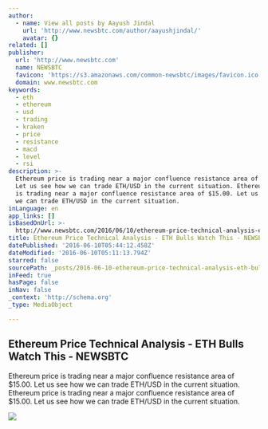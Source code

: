 ```yaml
---
author:
  - name: View all posts by Aayush Jindal
    url: 'http://www.newsbtc.com/author/aayushjindal/'
    avatar: {}
related: []
publisher:
  url: 'http://www.newsbtc.com'
  name: NEWSBTC
  favicon: 'https://s3.amazonaws.com/common-newsbtc/images/favicon.ico'
  domain: www.newsbtc.com
keywords:
  - eth
  - ethereum
  - usd
  - trading
  - kraken
  - price
  - resistance
  - macd
  - level
  - rsi
description: >-
  Ethereum price is trading near a major confluence resistance area of $15.00.
  Let us see how we can trade ETH/USD in the current situation. Ethereum price
  is trading near a major confluence resistance area of $15.00. Let us see how
  we can trade ETH/USD in the current situation.
inLanguage: en
app_links: []
isBasedOnUrl: >-
  http://www.newsbtc.com/2016/06/10/ethereum-price-technical-analysis-eth-bulls-watch/
title: Ethereum Price Technical Analysis - ETH Bulls Watch This - NEWSBTC
datePublished: '2016-06-10T05:44:12.458Z'
dateModified: '2016-06-10T05:11:13.794Z'
starred: false
sourcePath: _posts/2016-06-10-ethereum-price-technical-analysis-eth-bulls-watch-this-n.md
inFeed: true
hasPage: false
inNav: false
_context: 'http://schema.org'
_type: MediaObject

---
```

<article style=""><h1>Ethereum Price Technical Analysis - ETH Bulls Watch This - NEWSBTC</h1><p>Ethereum price is trading near a major confluence resistance area of $15.00. Let us see how we can trade ETH/USD in the current situation. Ethereum price is trading near a major confluence resistance area of $15.00. Let us see how we can trade ETH/USD in the current situation.</p><img src="http://s3.amazonaws.com/main-newsbtc-images/2016/06/10023309/Ethereum8.png" /></article>